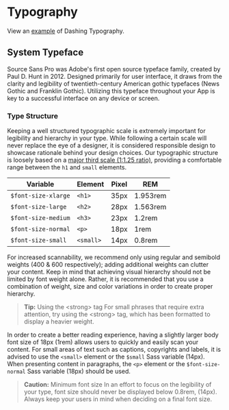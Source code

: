 # Typography
View an [example](http://dashframework.github.io/dashing/sass/modules/typography/example.html) of Dashing Typography.

## System Typeface
Source Sans Pro was Adobe's first open source typeface family, created by Paul D. Hunt in 2012. Designed primarily for user interface, it draws from the clarity and legibility of twentieth-century American gothic typefaces (News Gothic and Franklin Gothic). Utilizing this typeface throughout your App is key to a successful interface on any device or screen.

### Type Structure
Keeping a well structured typographic scale is extremely important for legibility and hierarchy in your type. While following a certain scale will never replace the eye of a designer, it is considered responsible design to showcase rationale behind your design choices. Our typographic structure is loosely based on a [major third scale (1:1.25 ratio)](http://alistapart.com/article/more-meaningful-typography), providing a comfortable range between the `h1` and `small` elements.

| Variable             | Element    | Pixel  | REM       |
|----------------------|------------|--------|-----------|
| `$font-size-xlarge`  | `<h1>`     | 35px   | 1.953rem  |
| `$font-size-large`   | `<h2>`     | 28px   | 1.563rem  |
| `$font-size-medium`  | `<h3>`     | 23px   | 1.2rem    |
| `$font-size-normal`  | `<p>`      | 18px   | 1rem      |
| `$font-size-small`   | `<small>`  | 14px   | 0.8rem    |

For increased scannability, we recommend only using regular and semibold weights (400 & 600 respectively); adding additional weights can clutter your content. Keep in mind that achieving visual hierarchy should not be limited by font weight alone. Rather, it is recommended that you use a combination of weight, size and color variations in order to create proper hierarchy.

> **Tip:** Using the &lt;strong&gt; tag
For small phrases that require extra attention, try using the &lt;strong&gt; tag, which has been formatted to display a heavier weight.

In order to create a better reading experience, having a slightly larger body font size of 18px (1rem) allows users to quickly and easily scan your content. For small areas of text such as captions, copyrights and labels, it is advised to use the `<small>` element or the `$small` Sass variable (14px). When presenting content in paragraphs, the `<p>` element or the `$font-size-normal` Sass variable (18px) should be used.

> **Caution:** Minimum font size
In an effort to focus on the legibility of your type, font size should never be displayed below 0.8rem, (14px). Always keep your users in mind when deciding on a final font size.
